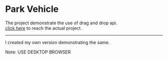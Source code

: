 # Park Vehicle

The project demonstrate the use of drag and drop api.  
[click here](https://park.glitch.me/) to reach the actual project.
<hr>

I created my own version demonstrating the same.

Note: USE DESKTOP BROWSER

